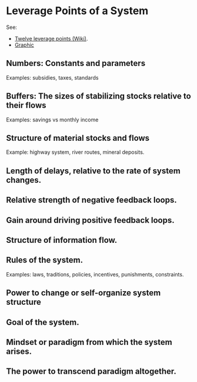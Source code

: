 # Leverage Points of a System

See:
* [Twelve leverage points (Wiki)](https://en.wikipedia.org/wiki/Twelve_leverage_points).
* [Graphic](http://www.worldbridgerdesign.com/blog/wp-content/uploads/2012/12/leverage_points_CC_600.png)

## Numbers: Constants and parameters

Examples: subsidies, taxes, standards


## Buffers: The sizes of stabilizing stocks relative to their flows

Examples: savings vs monthly income


## Structure of material stocks and flows

Example: highway system, river routes, mineral deposits.


## Length of delays, relative to the rate of system changes.


## Relative strength of negative feedback loops.


## Gain around driving positive feedback loops.


## Structure of information flow.


## Rules of the system.

Examples: laws, traditions, policies, incentives, punishments, constraints.


## Power to change or self-organize system structure


## Goal of the system.


## Mindset or paradigm from which the system arises.


## The power to transcend paradigm altogether.

